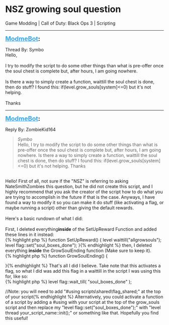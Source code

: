 # NSZ growing soul question
Game Modding | Call of Duty: Black Ops 3 | Scripting

---
<strong style="font-size: 1.4em;"><span style="text-decoration: underline;text-decoration-color: #34a7f9;"><span style="color:#34a7f9;">ModmeBot</span></span>:</strong>

<p>Thread By: Symbo<br />Hello,<br /> <br />I try to modify the script to do some other things than what is pre-offer once the soul chest is complete but, after hours, I am going nowhere.<br /> <br />Is there a way to simply create a function, waittill the soul chest is done, then do stuff? I found this: if(level.grow_souls[system]&lt;=0) but it&#39;s not helping.<br /> <br />Thanks</p>

---
<strong style="font-size: 1.4em;"><span style="text-decoration: underline;text-decoration-color: #34a7f9;"><span style="color:#34a7f9;">ModmeBot</span></span>:</strong>

<p>Reply By: ZombieKid164<br /><blockquote><em>Symbo</em><br />Hello,   I try to modify the script to do some other things than what is pre-offer once the soul chest is complete but, after hours, I am going nowhere.   Is there a way to simply create a function, waittill the soul chest is done, then do stuff? I found this: if(level.grow_souls[system]&lt;=0) but it&#39;s not helping.   Thanks</blockquote><br /> Hello! First of all, not sure if the &quot;NSZ&quot; is referring to asking NateSmithZombies this question, but he did not create this script, and I highly recommend that you ask the creator of the script how to do what you are trying to accomplish in the future if that is the case. Anyways, I have found a way to modify it so you can make it do stuff (like activating a flag, or maybe running a script) other than giving the default rewards. <br /> <br />Here&#39;s a basic rundown of what I did:<br /> <br />First, I deleted everything<strong>inside</strong> of the SetUpReward Function and added these lines in it instead:<br />{% highlight php %}
function SetUpReward()
{
	level waittill("allgrowsouls");
	level flag::set("soul_boxes_done");
}{% endhighlight %}
then, I deleted everything <strong>inside</strong> the GrowSoulEnding function (Make sure to keep it).<br />{% highlight php %}
function GrowSoulEnding()
{

}{% endhighlight %}
That&#39;s all I did I believe. Take note that this activates a flag, so what I did was add this flag in a waittill in the script I was using this for, like so:<br />{% highlight php %}
level flag::wait_till( "soul_boxes_done" );

//Note: you will need to add "#using scripts\shared\flag_shared;" at the top of your script{% endhighlight %}
Alternatively, you could activate a function of a script by adding a #using with your script at the top of the grow_souls script and then replace my &quot;level flag::set(&quot;soul_boxes_done&quot;);&quot; with &quot;level thread your_script_name::init();&quot; or something like that. Hopefully you find this useful!</p>
